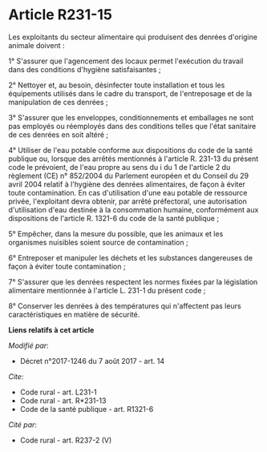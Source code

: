 # Article R231-15

Les exploitants du secteur alimentaire qui produisent des denrées d'origine animale doivent :

1° S'assurer que l'agencement des locaux permet l'exécution du travail dans des conditions d'hygiène satisfaisantes ;

2° Nettoyer et, au besoin, désinfecter toute installation et tous les équipements utilisés dans le cadre du transport, de
l'entreposage et de la manipulation de ces denrées ;

3° S'assurer que les enveloppes, conditionnements et emballages ne sont pas employés ou réemployés dans des conditions telles
que l'état sanitaire de ces denrées en soit altéré ;

4° Utiliser de l'eau potable conforme aux dispositions du code de la santé publique ou, lorsque des arrêtés mentionnés à
l'article R. 231-13  du présent code le prévoient, de l'eau propre au sens du i du 1 de l'article 2 du règlement (CE) n°
852/2004 du Parlement européen et du Conseil du 29 avril 2004 relatif à l'hygiène des denrées alimentaires, de façon à éviter
toute contamination. En cas d'utilisation d'une eau potable de ressource privée, l'exploitant devra obtenir, par arrêté
préfectoral, une autorisation d'utilisation d'eau destinée à la consommation humaine, conformément aux dispositions de
l'article R. 1321-6 du code de la santé publique ;

5° Empêcher, dans la mesure du possible, que les animaux et les organismes nuisibles soient source de contamination ;

6° Entreposer et manipuler les déchets et les substances dangereuses de façon à éviter toute contamination ;

7° S'assurer que les denrées respectent les normes fixées par la législation alimentaire mentionnée à l'article L. 231-1 du
présent code ;

8° Conserver les denrées à des températures qui n'affectent pas leurs caractéristiques en matière de sécurité.

**Liens relatifs à cet article**

_Modifié par_:

  - Décret n°2017-1246 du 7 août 2017 - art. 14

_Cite_:

  - Code rural - art. L231-1
  - Code rural - art. R*231-13
  - Code de la santé publique - art. R1321-6

_Cité par_:

  - Code rural - art. R237-2 (V)

